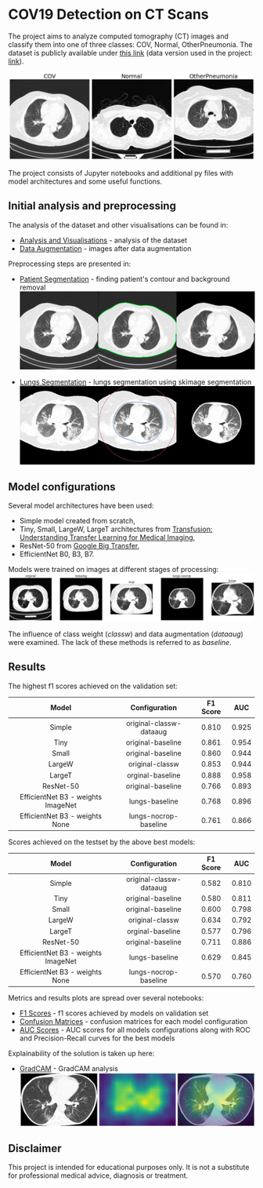 # COV19 Detection on CT Scans

The project aims to analyze computed tomography (CT) images and classify them into one of three classes: COV, Normal, OtherPneumonia. The dataset is publicly available under [this link](https://github.com/m2dgithub/CT-COV19) (data version used in the project: [link](https://github.com/m2dgithub/CT-COV19/tree/598e9b8e86cb8e54179a130c3d990ee97fde5353)).

![one example from each class](images/classes.png)

The project consists of Jupyter notebooks and additional py files with model architectures and some useful functions.

## Initial analysis and preprocessing

The analysis of the dataset and other visualisations can be found in:

* [Analysis and Visualisations](notebooks/Analysis-Visualisations.ipynb) - analysis of the dataset
* [Data Augmentation](notebooks/Data-Augmentation.ipynb) - images after data augmentation

Preprocessing steps are presented in:

* [Patient Segmentation](notebooks/Background-Removal.ipynb) - finding patient's contour and background removal
![original image, patient contour and image with removed background](images/body&#32;contour.png)

* [Lungs Segmentation](notebooks/Skimage-Lungs-Segmentation.ipynb) - lungs segmentation using skimage segmentation
![lungs contour and segmented lungs](images/skimage&#32;active&#32;contour.png)

## Model configurations

Several model architectures have been used:
* Simple model created from scratch,
* Tiny, Small, LargeW, LargeT architectures from [Transfusion: Understanding Transfer Learning for Medical Imaging](https://arxiv.org/abs/1902.07208),
* ResNet-50 from [Google Big Transfer](https://tfhub.dev/google/bit/s-r50x1/1),
* EfficientNet B0, B3, B7.

Models were trained on images at different stages of processing:
![five stages of preprocessing](images/images-preprocessing.png)

The influence of class weight (*classw*) and data augmentation (*dataaug*) were examined. The lack of these methods is referred to as *baseline*.

## Results

The highest f1 scores achieved on the validation set:

| Model | Configuration | F1 Score | AUC |
|  :-:  |      :-:      |    :-:   | :-: |
| Simple | original-classw-dataaug | 0.810 | 0.925 |
| Tiny | original-baseline | 0.861 | 0.954 |
| Small | original-baseline | 0.860 | 0.944 |
| LargeW | original-classw | 0.853 | 0.944 |
| LargeT | orginal-baseline | 0.888 | 0.958 |
| ResNet-50 | original-baseline | 0.766 | 0.893 |
| EfficientNet B3 - weights ImageNet | lungs-baseline | 0.768 | 0.896 |
| EfficientNet B3 - weights None | lungs-nocrop-baseline | 0.761 | 0.866 |

Scores achieved on the testset by the above best models:

| Model | Configuration | F1 Score | AUC |
|  :-:  |      :-:      |    :-:   | :-: |
| Simple | original-classw-dataaug | 0.582 | 0.810 |
| Tiny | original-baseline | 0.580 | 0.811 |
| Small | original-baseline | 0.600 | 0.798 |
| LargeW | original-classw | 0.634 | 0.792 |
| LargeT | orginal-baseline | 0.577 | 0.796 |
| ResNet-50 | original-baseline | 0.711 | 0.886 |
| EfficientNet B3 - weights ImageNet | lungs-baseline | 0.629 | 0.845 |
| EfficientNet B3 - weights None | lungs-nocrop-baseline | 0.570 | 0.760 |

Metrics and results plots are spread over several notebooks:

* [F1 Scores](notebooks/F1-Scores.ipynb) - f1 scores achieved by models on validation set
* [Confusion Matrices](notebooks/Confusion-Matrices.ipynb) - confusion matrices for each model configuration
* [AUC Scores](notebooks/AUC-Scores.ipynb) - AUC scores for all models configurations along with ROC and Precision-Recall curves for the best models

Explainability of the solution is taken up here:

* [GradCAM](notebooks/GradCAM.ipynb) - GradCAM analysis
![original image, gradCAM heatmap and heatmap overlaid on the original image](images/gradcam-imagenet-cov.png)

## Disclaimer

This project is intended for educational purposes only. It is not a substitute for professional medical advice, diagnosis or treatment. 
